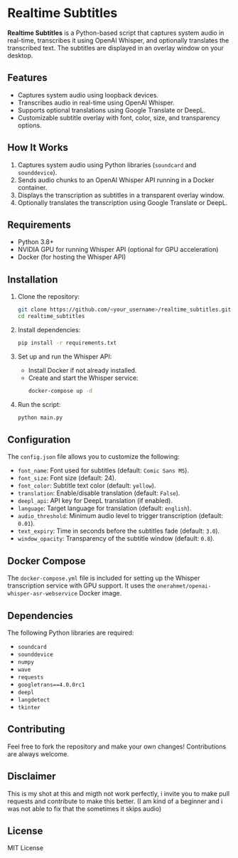 
# Realtime Subtitles

**Realtime Subtitles** is a Python-based script that captures system audio in real-time, transcribes it using OpenAI Whisper, and optionally translates the transcribed text. The subtitles are displayed in an overlay window on your desktop.

## Features

- Captures system audio using loopback devices.
- Transcribes audio in real-time using OpenAI Whisper.
- Supports optional translations using Google Translate or DeepL.
- Customizable subtitle overlay with font, color, size, and transparency options.

## How It Works

1. Captures system audio using Python libraries (`soundcard` and `sounddevice`).
2. Sends audio chunks to an OpenAI Whisper API running in a Docker container.
3. Displays the transcription as subtitles in a transparent overlay window.
4. Optionally translates the transcription using Google Translate or DeepL.

## Requirements

- Python 3.8+
- NVIDIA GPU for running Whisper API (optional for GPU acceleration)
- Docker (for hosting the Whisper API)

## Installation

1. Clone the repository:
   ```bash
   git clone https://github.com/<your_username>/realtime_subtitles.git
   cd realtime_subtitles
   ```

2. Install dependencies:
   ```bash
   pip install -r requirements.txt
   ```

3. Set up and run the Whisper API:
   - Install Docker if not already installed.
   - Create and start the Whisper service:
     ```bash
     docker-compose up -d
     ```

4. Run the script:
   ```bash
   python main.py
   ```

## Configuration

The `config.json` file allows you to customize the following:

- `font_name`: Font used for subtitles (default: `Comic Sans MS`).
- `font_size`: Font size (default: 24).
- `font_color`: Subtitle text color (default: `yellow`).
- `translation`: Enable/disable translation (default: `False`).
- `deepl_api`: API key for DeepL translation (if enabled).
- `language`: Target language for translation (default: `english`).
- `audio_threshold`: Minimum audio level to trigger transcription (default: `0.01`).
- `text_expiry`: Time in seconds before the subtitles fade (default: `3.0`).
- `window_opacity`: Transparency of the subtitle window (default: `0.8`).

## Docker Compose

The `docker-compose.yml` file is included for setting up the Whisper transcription service with GPU support. It uses the `onerahmet/openai-whisper-asr-webservice` Docker image.

## Dependencies

The following Python libraries are required:
- `soundcard`
- `sounddevice`
- `numpy`
- `wave`
- `requests`
- `googletrans==4.0.0rc1`
- `deepl`
- `langdetect`
- `tkinter`

## Contributing

Feel free to fork the repository and make your own changes! Contributions are always welcome.

## Disclaimer

This is my shot at this and migth not work perfectly, i invite you to make pull requests and contribute to make this better.
(I am kind of a beginner and i was not able to fix that the sometimes it skips audio)

## License

MIT License
